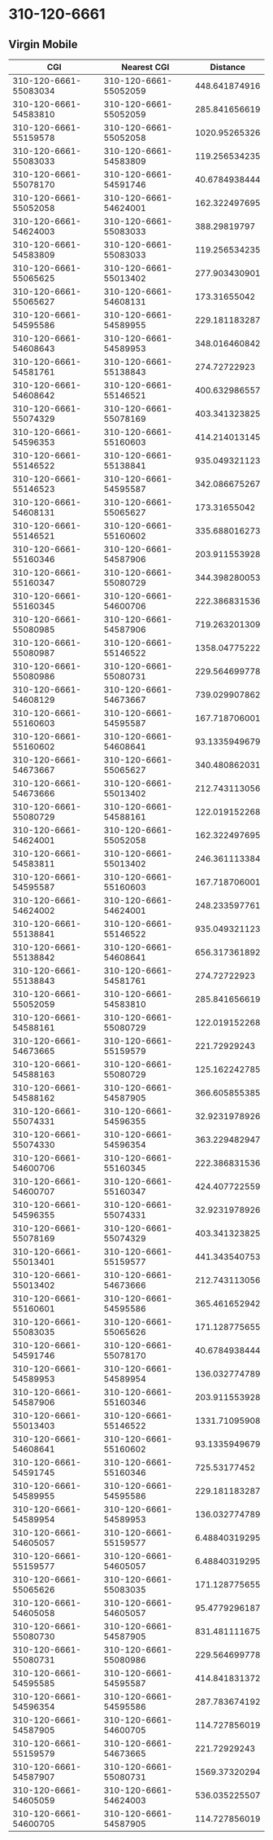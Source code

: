 # 310-120-6661
## Virgin Mobile


| CGI | Nearest CGI | Distance |
|-----|-------------|----------|
| 310-120-6661-55083034 | 310-120-6661-55052059 | 448.641874916 |
| 310-120-6661-54583810 | 310-120-6661-55052059 | 285.841656619 |
| 310-120-6661-55159578 | 310-120-6661-55052058 | 1020.95265326 |
| 310-120-6661-55083033 | 310-120-6661-54583809 | 119.256534235 |
| 310-120-6661-55078170 | 310-120-6661-54591746 | 40.6784938444 |
| 310-120-6661-55052058 | 310-120-6661-54624001 | 162.322497695 |
| 310-120-6661-54624003 | 310-120-6661-55083033 | 388.29819797 |
| 310-120-6661-54583809 | 310-120-6661-55083033 | 119.256534235 |
| 310-120-6661-55065625 | 310-120-6661-55013402 | 277.903430901 |
| 310-120-6661-55065627 | 310-120-6661-54608131 | 173.31655042 |
| 310-120-6661-54595586 | 310-120-6661-54589955 | 229.181183287 |
| 310-120-6661-54608643 | 310-120-6661-54589953 | 348.016460842 |
| 310-120-6661-54581761 | 310-120-6661-55138843 | 274.72722923 |
| 310-120-6661-54608642 | 310-120-6661-55146521 | 400.632986557 |
| 310-120-6661-55074329 | 310-120-6661-55078169 | 403.341323825 |
| 310-120-6661-54596353 | 310-120-6661-55160603 | 414.214013145 |
| 310-120-6661-55146522 | 310-120-6661-55138841 | 935.049321123 |
| 310-120-6661-55146523 | 310-120-6661-54595587 | 342.086675267 |
| 310-120-6661-54608131 | 310-120-6661-55065627 | 173.31655042 |
| 310-120-6661-55146521 | 310-120-6661-55160602 | 335.688016273 |
| 310-120-6661-55160346 | 310-120-6661-54587906 | 203.911553928 |
| 310-120-6661-55160347 | 310-120-6661-55080729 | 344.398280053 |
| 310-120-6661-55160345 | 310-120-6661-54600706 | 222.386831536 |
| 310-120-6661-55080985 | 310-120-6661-54587906 | 719.263201309 |
| 310-120-6661-55080987 | 310-120-6661-55146522 | 1358.04775222 |
| 310-120-6661-55080986 | 310-120-6661-55080731 | 229.564699778 |
| 310-120-6661-54608129 | 310-120-6661-54673667 | 739.029907862 |
| 310-120-6661-55160603 | 310-120-6661-54595587 | 167.718706001 |
| 310-120-6661-55160602 | 310-120-6661-54608641 | 93.1335949679 |
| 310-120-6661-54673667 | 310-120-6661-55065627 | 340.480862031 |
| 310-120-6661-54673666 | 310-120-6661-55013402 | 212.743113056 |
| 310-120-6661-55080729 | 310-120-6661-54588161 | 122.019152268 |
| 310-120-6661-54624001 | 310-120-6661-55052058 | 162.322497695 |
| 310-120-6661-54583811 | 310-120-6661-55013402 | 246.361113384 |
| 310-120-6661-54595587 | 310-120-6661-55160603 | 167.718706001 |
| 310-120-6661-54624002 | 310-120-6661-54624001 | 248.233597761 |
| 310-120-6661-55138841 | 310-120-6661-55146522 | 935.049321123 |
| 310-120-6661-55138842 | 310-120-6661-54608641 | 656.317361892 |
| 310-120-6661-55138843 | 310-120-6661-54581761 | 274.72722923 |
| 310-120-6661-55052059 | 310-120-6661-54583810 | 285.841656619 |
| 310-120-6661-54588161 | 310-120-6661-55080729 | 122.019152268 |
| 310-120-6661-54673665 | 310-120-6661-55159579 | 221.72929243 |
| 310-120-6661-54588163 | 310-120-6661-55080729 | 125.162242785 |
| 310-120-6661-54588162 | 310-120-6661-54587905 | 366.605855385 |
| 310-120-6661-55074331 | 310-120-6661-54596355 | 32.9231978926 |
| 310-120-6661-55074330 | 310-120-6661-54596354 | 363.229482947 |
| 310-120-6661-54600706 | 310-120-6661-55160345 | 222.386831536 |
| 310-120-6661-54600707 | 310-120-6661-55160347 | 424.407722559 |
| 310-120-6661-54596355 | 310-120-6661-55074331 | 32.9231978926 |
| 310-120-6661-55078169 | 310-120-6661-55074329 | 403.341323825 |
| 310-120-6661-55013401 | 310-120-6661-55159577 | 441.343540753 |
| 310-120-6661-55013402 | 310-120-6661-54673666 | 212.743113056 |
| 310-120-6661-55160601 | 310-120-6661-54595586 | 365.461652942 |
| 310-120-6661-55083035 | 310-120-6661-55065626 | 171.128775655 |
| 310-120-6661-54591746 | 310-120-6661-55078170 | 40.6784938444 |
| 310-120-6661-54589953 | 310-120-6661-54589954 | 136.032774789 |
| 310-120-6661-54587906 | 310-120-6661-55160346 | 203.911553928 |
| 310-120-6661-55013403 | 310-120-6661-55146522 | 1331.71095908 |
| 310-120-6661-54608641 | 310-120-6661-55160602 | 93.1335949679 |
| 310-120-6661-54591745 | 310-120-6661-55160346 | 725.53177452 |
| 310-120-6661-54589955 | 310-120-6661-54595586 | 229.181183287 |
| 310-120-6661-54589954 | 310-120-6661-54589953 | 136.032774789 |
| 310-120-6661-54605057 | 310-120-6661-55159577 | 6.48840319295 |
| 310-120-6661-55159577 | 310-120-6661-54605057 | 6.48840319295 |
| 310-120-6661-55065626 | 310-120-6661-55083035 | 171.128775655 |
| 310-120-6661-54605058 | 310-120-6661-54605057 | 95.4779296187 |
| 310-120-6661-55080730 | 310-120-6661-54587905 | 831.481111675 |
| 310-120-6661-55080731 | 310-120-6661-55080986 | 229.564699778 |
| 310-120-6661-54595585 | 310-120-6661-54595587 | 414.841831372 |
| 310-120-6661-54596354 | 310-120-6661-54595586 | 287.783674192 |
| 310-120-6661-54587905 | 310-120-6661-54600705 | 114.727856019 |
| 310-120-6661-55159579 | 310-120-6661-54673665 | 221.72929243 |
| 310-120-6661-54587907 | 310-120-6661-55080731 | 1569.37320294 |
| 310-120-6661-54605059 | 310-120-6661-54624003 | 536.035225507 |
| 310-120-6661-54600705 | 310-120-6661-54587905 | 114.727856019 |
